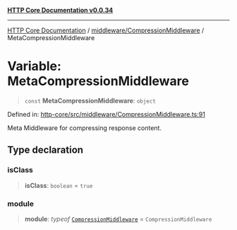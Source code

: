 [**HTTP Core Documentation v0.0.34**](../../../README.md)

***

[HTTP Core Documentation](../../../modules.md) / [middleware/CompressionMiddleware](../README.md) / MetaCompressionMiddleware

# Variable: MetaCompressionMiddleware

> `const` **MetaCompressionMiddleware**: `object`

Defined in: [http-core/src/middleware/CompressionMiddleware.ts:91](https://github.com/stonemjs/http-core/blob/16d44b2a21e4f4bf5742d6461b8beebcd7cc1d0b/src/middleware/CompressionMiddleware.ts#L91)

Meta Middleware for compressing response content.

## Type declaration

### isClass

> **isClass**: `boolean` = `true`

### module

> **module**: *typeof* [`CompressionMiddleware`](../classes/CompressionMiddleware.md) = `CompressionMiddleware`
